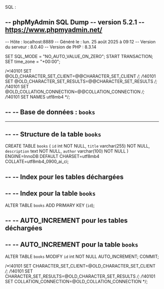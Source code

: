 SQL :

-- phpMyAdmin SQL Dump
-- version 5.2.1
-- https://www.phpmyadmin.net/
--
-- Hôte : localhost:8889
-- Généré le : lun. 25 août 2025 à 09:12
-- Version du serveur : 8.0.40
-- Version de PHP : 8.3.14

SET SQL_MODE = "NO_AUTO_VALUE_ON_ZERO";
START TRANSACTION;
SET time_zone = "+00:00";


/*!40101 SET @OLD_CHARACTER_SET_CLIENT=@@CHARACTER_SET_CLIENT */;
/*!40101 SET @OLD_CHARACTER_SET_RESULTS=@@CHARACTER_SET_RESULTS */;
/*!40101 SET @OLD_COLLATION_CONNECTION=@@COLLATION_CONNECTION */;
/*!40101 SET NAMES utf8mb4 */;

--
-- Base de données : `books`
--

-- --------------------------------------------------------

--
-- Structure de la table `books`
--

CREATE TABLE `books` (
  `id` int NOT NULL,
  `title` varchar(255) NOT NULL,
  `description` text NOT NULL,
  `author` varchar(100) NOT NULL
) ENGINE=InnoDB DEFAULT CHARSET=utf8mb4 COLLATE=utf8mb4_0900_ai_ci;

--
-- Index pour les tables déchargées
--

--
-- Index pour la table `books`
--
ALTER TABLE `books`
  ADD PRIMARY KEY (`id`);

--
-- AUTO_INCREMENT pour les tables déchargées
--

--
-- AUTO_INCREMENT pour la table `books`
--
ALTER TABLE `books`
  MODIFY `id` int NOT NULL AUTO_INCREMENT;
COMMIT;

/*!40101 SET CHARACTER_SET_CLIENT=@OLD_CHARACTER_SET_CLIENT */;
/*!40101 SET CHARACTER_SET_RESULTS=@OLD_CHARACTER_SET_RESULTS */;
/*!40101 SET COLLATION_CONNECTION=@OLD_COLLATION_CONNECTION */;

